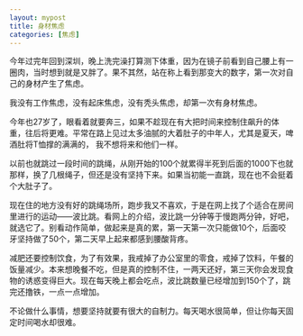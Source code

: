 ```yaml
---
layout: mypost
title: 身材焦虑
categories: [焦虑]
---
```




今年过完年回到深圳，晚上洗完澡打算测下体重，因为在镜子前看到自己腰上有一圈肉，当时想到就是又胖了。果不其然，站在称上看到那变大的数字，第一次对自己的身材产生了焦虑。



我没有工作焦虑，没有起床焦虑，没有秃头焦虑，却第一次有身材焦虑。



今年也27岁了，眼看着就要奔三，如果不趁现在有大把时间来控制住飙升的体重，往后将更难。平常在路上见过太多油腻的大着肚子的中年人，尤其是夏天，啤酒肚将T恤撑的满满的， 我不想将来和他们一样。



以前也就跳过一段时间的跳绳，从刚开始的100个就累得半死到后面的1000下也就那样，换了几根绳子，但还是没有坚持下来。如果当初能一直跳，现在也不会挺着个大肚子了。



现在住的地方没有好的跳绳场所，跑步我又不喜欢，于是在网上找了个适合在房间里进行的运动——波比跳。看网上的介绍，波比跳一分钟等于慢跑两分钟，好吧，就选它了。别看动作简单，做起来是真的累，第一天第一次只能做10个，后面咬牙坚持做了50个，第二天早上起来都感到腰酸背疼。



减肥还要控制饮食，为了有效果，我戒掉了办公室里的零食，戒掉了饮料，午餐的饭量减少。本来想晚餐不吃，但是真的控制不住，一两天还好，第三天你会发现食物的诱惑变得巨大。现在每天晚上都会吃点，波比跳数量已经增加到150个了，跳完还撸铁，一点一点增加。



不论做什么事情，想要坚持就要有很大的自制力。每天喝水很简单，但让你每天固定时间喝水却很难。

